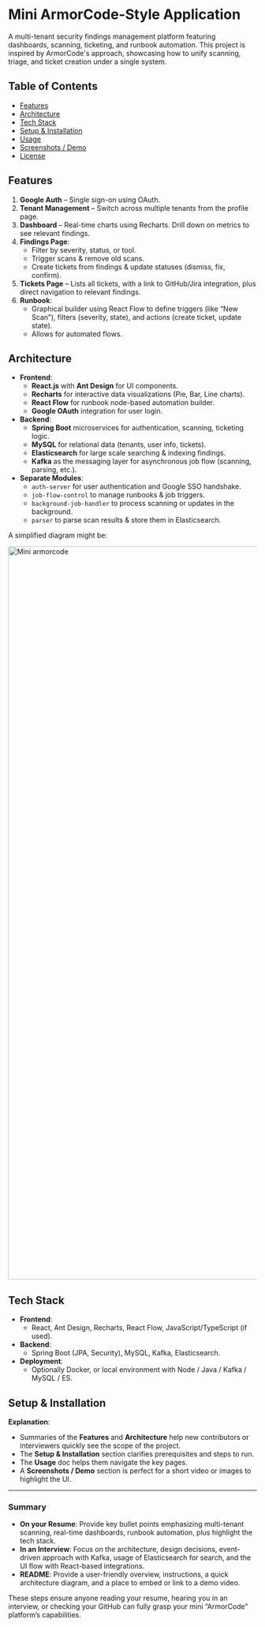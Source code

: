 # Mini ArmorCode-Style Application

A multi-tenant security findings management platform featuring dashboards, scanning, ticketing, and runbook automation. This project is inspired by ArmorCode's approach, showcasing how to unify scanning, triage, and ticket creation under a single system.

## Table of Contents

- [Features](#features)
- [Architecture](#architecture)
- [Tech Stack](#tech-stack)
- [Setup & Installation](#setup--installation)
- [Usage](#usage)
- [Screenshots / Demo](#screenshots--demo)
- [License](#license)

## Features

1. **Google Auth** – Single sign-on using OAuth.
2. **Tenant Management** – Switch across multiple tenants from the profile page.
3. **Dashboard** – Real-time charts using Recharts. Drill down on metrics to see relevant findings.
4. **Findings Page**:
   - Filter by severity, status, or tool.
   - Trigger scans & remove old scans.
   - Create tickets from findings & update statuses (dismiss, fix, confirm).
5. **Tickets Page** – Lists all tickets, with a link to GitHub/Jira integration, plus direct navigation to relevant findings.
6. **Runbook**:
   - Graphical builder using React Flow to define triggers (like “New Scan”), filters (severity, state), and actions (create ticket, update state).
   - Allows for automated flows.

## Architecture

- **Frontend**:
  - **React.js** with **Ant Design** for UI components.
  - **Recharts** for interactive data visualizations (Pie, Bar, Line charts).
  - **React Flow** for runbook node-based automation builder.
  - **Google OAuth** integration for user login.
- **Backend**:
  - **Spring Boot** microservices for authentication, scanning, ticketing logic.
  - **MySQL** for relational data (tenants, user info, tickets).
  - **Elasticsearch** for large scale searching & indexing findings.
  - **Kafka** as the messaging layer for asynchronous job flow (scanning, parsing, etc.).
- **Separate Modules**:
  - `auth-server` for user authentication and Google SSO handshake.
  - `job-flow-control` to manage runbooks & job triggers.
  - `background-job-handler` to process scanning or updates in the background.
  - `parser` to parse scan results & store them in Elasticsearch.

A simplified diagram might be:

<img width="1486" alt="Mini armorcode" src="https://github.com/user-attachments/assets/11aeab48-7879-4281-b852-0a2b67538c85" />


## Tech Stack

- **Frontend**: 
  - React, Ant Design, Recharts, React Flow, JavaScript/TypeScript (if used).
- **Backend**: 
  - Spring Boot (JPA, Security), MySQL, Kafka, Elasticsearch.
- **Deployment**: 
  - Optionally Docker, or local environment with Node / Java / Kafka / MySQL / ES.

## Setup & Installation



**Explanation**:

- Summaries of the **Features** and **Architecture** help new contributors or interviewers quickly see the scope of the project.
- The **Setup & Installation** section clarifies prerequisites and steps to run.
- The **Usage** doc helps them navigate the key pages.
- A **Screenshots / Demo** section is perfect for a short video or images to highlight the UI.

---

### Summary

- **On your Resume**: Provide key bullet points emphasizing multi-tenant scanning, real-time dashboards, runbook automation, plus highlight the tech stack.
- **In an Interview**: Focus on the architecture, design decisions, event-driven approach with Kafka, usage of Elasticsearch for search, and the UI flow with React-based integrations.
- **README**: Provide a user-friendly overview, instructions, a quick architecture diagram, and a place to embed or link to a demo video.

These steps ensure anyone reading your resume, hearing you in an interview, or checking your GitHub can fully grasp your mini “ArmorCode” platform’s capabilities.

